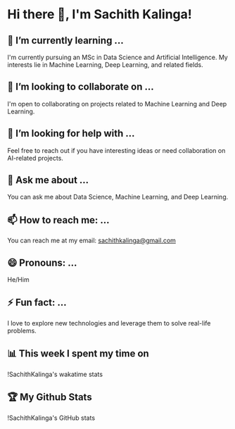 # Hi there 👋, I'm Sachith Kalinga!

## 🌱 I’m currently learning ...
I'm currently pursuing an MSc in Data Science and Artificial Intelligence. My interests lie in Machine Learning, Deep Learning, and related fields.

## 👯 I’m looking to collaborate on ...
I'm open to collaborating on projects related to Machine Learning and Deep Learning.

## 🤔 I’m looking for help with ...
Feel free to reach out if you have interesting ideas or need collaboration on AI-related projects.

## 💬 Ask me about ...
You can ask me about Data Science, Machine Learning, and Deep Learning.

## 📫 How to reach me: ...
You can reach me at my email: sachithkalinga@gmail.com

## 😄 Pronouns: ...
He/Him

## ⚡ Fun fact: ...
I love to explore new technologies and leverage them to solve real-life problems.

## 📊 This week I spent my time on

!SachithKalinga's wakatime stats

## 🏆 My Github Stats

!SachithKalinga's GitHub stats
